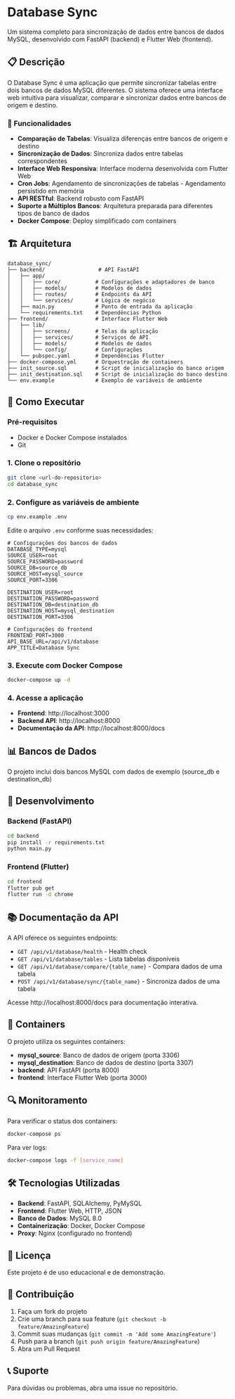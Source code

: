 # Database Sync

Um sistema completo para sincronização de dados entre bancos de dados MySQL, desenvolvido com FastAPI (backend) e Flutter Web (frontend).

## 📋 Descrição

O Database Sync é uma aplicação que permite sincronizar tabelas entre dois bancos de dados MySQL diferentes. 
O sistema oferece uma interface web intuitiva para visualizar, comparar e sincronizar dados entre bancos de origem e destino.

### 🎯 Funcionalidades

- **Comparação de Tabelas**: Visualiza diferenças entre bancos de origem e destino
- **Sincronização de Dados**: Sincroniza dados entre tabelas correspondentes
- **Interface Web Responsiva**: Interface moderna desenvolvida com Flutter Web
- **Cron Jobs**: Agendamento de sincronizações de tabelas - Agendamento persistido em memória
- **API RESTful**: Backend robusto com FastAPI
- **Suporte a Múltiplos Bancos**: Arquitetura preparada para diferentes tipos de banco de dados
- **Docker Compose**: Deploy simplificado com containers

## 🏗️ Arquitetura

```
database_sync/
├── backend/                 # API FastAPI
│   ├── app/
│   │   ├── core/           # Configurações e adaptadores de banco
│   │   ├── models/         # Modelos de dados
│   │   ├── routes/         # Endpoints da API
│   │   └── services/       # Lógica de negócio
│   ├── main.py             # Ponto de entrada da aplicação
│   └── requirements.txt    # Dependências Python
├── frontend/               # Interface Flutter Web
│   ├── lib/
│   │   ├── screens/        # Telas da aplicação
│   │   ├── services/       # Serviços de API
│   │   ├── models/         # Modelos de dados
│   │   └── config/         # Configurações
│   └── pubspec.yaml        # Dependências Flutter
├── docker-compose.yml      # Orquestração de containers
├── init_source.sql         # Script de inicialização do banco origem
├── init_destination.sql    # Script de inicialização do banco destino
└── env.example             # Exemplo de variáveis de ambiente
```

## 🚀 Como Executar

### Pré-requisitos

- Docker e Docker Compose instalados
- Git

### 1. Clone o repositório

```bash
git clone <url-do-repositorio>
cd database_sync
```

### 2. Configure as variáveis de ambiente

```bash
cp env.example .env
```

Edite o arquivo `.env` conforme suas necessidades:

```env
# Configurações dos bancos de dados
DATABASE_TYPE=mysql
SOURCE_USER=root
SOURCE_PASSWORD=password
SOURCE_DB=source_db
SOURCE_HOST=mysql_source
SOURCE_PORT=3306

DESTINATION_USER=root
DESTINATION_PASSWORD=password
DESTINATION_DB=destination_db
DESTINATION_HOST=mysql_destination
DESTINATION_PORT=3306

# Configurações do frontend
FRONTEND_PORT=3000
API_BASE_URL=/api/v1/database
APP_TITLE=Database Sync
```

### 3. Execute com Docker Compose

```bash
docker-compose up -d
```

### 4. Acesse a aplicação

- **Frontend**: http://localhost:3000
- **Backend API**: http://localhost:8000
- **Documentação da API**: http://localhost:8000/docs

## 📊 Bancos de Dados

O projeto inclui dois bancos MySQL com dados de exemplo (source_db e destination_db)


## 🔧 Desenvolvimento

### Backend (FastAPI)

```bash
cd backend
pip install -r requirements.txt
python main.py
```

### Frontend (Flutter)

```bash
cd frontend
flutter pub get
flutter run -d chrome
```

## 📚 Documentação da API

A API oferece os seguintes endpoints:

- `GET /api/v1/database/health` - Health check
- `GET /api/v1/database/tables` - Lista tabelas disponíveis
- `GET /api/v1/database/compare/{table_name}` - Compara dados de uma tabela
- `POST /api/v1/database/sync/{table_name}` - Sincroniza dados de uma tabela

Acesse http://localhost:8000/docs para documentação interativa.

## 🐳 Containers

O projeto utiliza os seguintes containers:

- **mysql_source**: Banco de dados de origem (porta 3306)
- **mysql_destination**: Banco de dados de destino (porta 3307)
- **backend**: API FastAPI (porta 8000)
- **frontend**: Interface Flutter Web (porta 3000)

## 🔍 Monitoramento

Para verificar o status dos containers:

```bash
docker-compose ps
```

Para ver logs:

```bash
docker-compose logs -f [service_name]
```

## 🛠️ Tecnologias Utilizadas

- **Backend**: FastAPI, SQLAlchemy, PyMySQL
- **Frontend**: Flutter Web, HTTP, JSON
- **Banco de Dados**: MySQL 8.0
- **Containerização**: Docker, Docker Compose
- **Proxy**: Nginx (configurado no frontend)

## 📝 Licença

Este projeto é de uso educacional e de demonstração.

## 🤝 Contribuição

1. Faça um fork do projeto
2. Crie uma branch para sua feature (`git checkout -b feature/AmazingFeature`)
3. Commit suas mudanças (`git commit -m 'Add some AmazingFeature'`)
4. Push para a branch (`git push origin feature/AmazingFeature`)
5. Abra um Pull Request

## 📞 Suporte

Para dúvidas ou problemas, abra uma issue no repositório. 